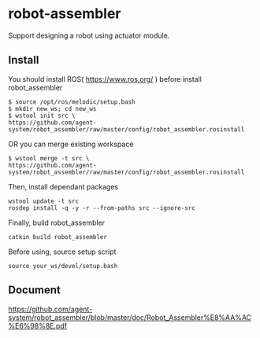 # robot-assembler
Support designing a robot using actuator module.

## Install
You should install ROS( https://www.ros.org/ ) before install robot_assembler
```
$ source /opt/ros/melodic/setup.bash
$ mkdir new_ws; cd new_ws
$ wstool init src \
https://github.com/agent-system/robot_assembler/raw/master/config/robot_assembler.rosinstall
```

OR you can merge existing workspace
```
$ wstool merge -t src \
https://github.com/agent-system/robot_assembler/raw/master/config/robot_assembler.rosinstall
```

Then, install dependant packages
```
wstool update -t src
rosdep install -q -y -r --from-paths src --ignore-src
```

Finally, build robot_assembler
```
catkin build robot_assembler
```

Before using, source setup script
```
source your_ws/devel/setup.bash
```

## Document
https://github.com/agent-system/robot_assembler/blob/master/doc/Robot_Assembler%E8%AA%AC%E6%98%8E.pdf
